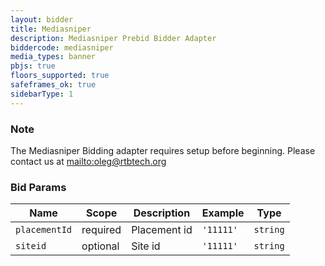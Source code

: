```yaml
---
layout: bidder
title: Mediasniper
description: Mediasniper Prebid Bidder Adapter
biddercode: mediasniper
media_types: banner
pbjs: true
floors_supported: true
safeframes_ok: true
sidebarType: 1
---
```

### Note

The Mediasniper Bidding adapter requires setup before beginning. Please contact us at [mailto:oleg@rtbtech.org](oleg@rtbtech.org)

### Bid Params


| Name          | Scope    | Description           | Example   | Type      |
|---------------|----------|-----------------------|-----------|-----------|
| `placementId` | required | Placement id         | `'11111'`    | `string` |
| `siteid` | optional | Site id         | `'11111'`    | `string` |
